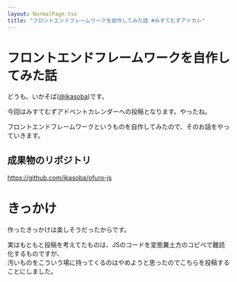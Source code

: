```yaml
---
layout: NormalPage.tsx
title: "フロントエンドフレームワークを自作してみた話 #みすてむずアドカレ"
---
```


# フロントエンドフレームワークを自作してみた話

どうも、いかそば([@ikasoba](https://misskey.systems/@ikasoba))です。

今回はみすてむずアドベントカレンダーへの投稿となります。やったね。

フロントエンドフレームワークというものを自作してみたので、そのお話をやっていきます。

## 成果物のリポジトリ

https://github.com/ikasoba/ofuro-js

# きっかけ

作ったきっかけは楽しそうだったからです。

実はもともと投稿を考えてたものは、JSのコードを変態糞土方のコピペで難読化するものですが、<br/>
汚いものをこういう場に持ってくるのはやめようと思ったのでこちらを投稿することにしました。

